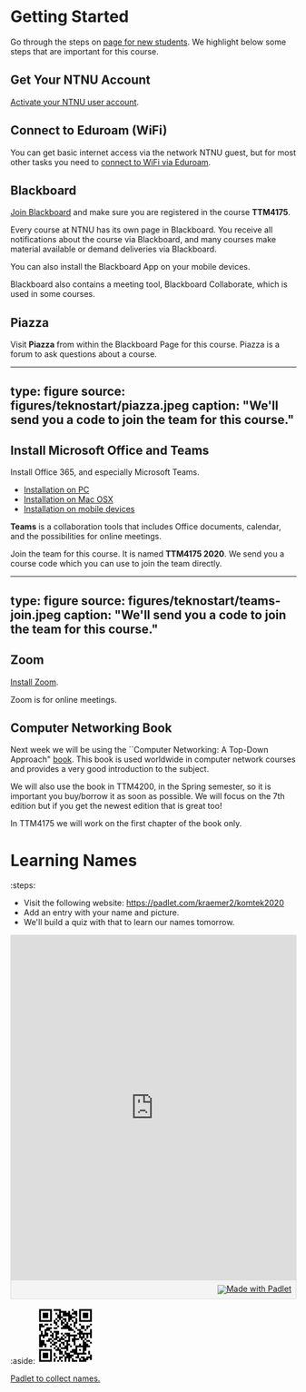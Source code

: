 # Getting Started

Go through the steps on [page for new students](https://innsida.ntnu.no/ny-student). We highlight below some steps that are important for this course.


## Get Your NTNU Account

[Activate your NTNU user account](https://innsida.ntnu.no/wiki/-/wiki/Norsk/Aktiver+brukerkonto).


## Connect to Eduroam (WiFi)

You can get basic internet access via the network NTNU guest, but for most other tasks you need to [connect to WiFi via Eduroam](https://innsida.ntnu.no/wiki/-/wiki/Norsk/Trådløst+nett). 



## Blackboard

[Join Blackboard](http://innsida.ntnu.no/bb-student) and make sure you are registered in the course **TTM4175**.

Every course at NTNU has its own page in Blackboard. You receive all notifications about the course via Blackboard, and many courses make material available or demand deliveries via Blackboard.

You can also install the Blackboard App on your mobile devices.

Blackboard also contains a meeting tool, Blackboard Collaborate, which is used in some courses.



## Piazza

Visit **Piazza** from within the Blackboard Page for this course. Piazza is a forum to ask questions about a course. 

---
type: figure
source: figures/teknostart/piazza.jpeg
caption: "We'll send you a code to join the team for this course."
---

## Install Microsoft Office and Teams

Install Office 365, and especially Microsoft Teams.

* [Installation on PC](https://innsida.ntnu.no/wiki/-/wiki/Norsk/Office+365+–%20Installere+på%20PC)
* [Installation on Mac OSX](https://innsida.ntnu.no/wiki/-/wiki/Norsk/Office+365+–%20Installere+på%20OSX)
* [Installation on mobile devices](https://innsida.ntnu.no/wiki/-/wiki/Norsk/Office+365+-+Installere+på%20mobil+og+nettbrett)

**Teams** is a collaboration tools that includes Office documents, calendar, and the possibilities for online meetings.

Join the team for this course. It is named **TTM4175 2020**. We send you a course code which you can use to join the team directly.

---
type: figure
source: figures/teknostart/teams-join.jpeg
caption: "We'll send you a code to join the team for this course."
---


## Zoom

[Install Zoom](https://innsida.ntnu.no/wiki/-/wiki/Norsk/zoom+-+last+ned+og+installer).

Zoom is for online meetings.


## Computer Networking Book

Next week we will be using the ``Computer Networking: A Top-Down Approach" [book](https://www.pearson.com/us/higher-education/program/Kurose-Computer-Networking-RENTAL-EDITION-8th-Edition/PGM2877610.html).
This book is used worldwide in computer network courses and provides a very good introduction to the subject.

We will also use the book in TTM4200, in the Spring semester, so it is important you buy/borrow it as soon as possible.
We will focus on the 7th edition but if you get the newest edition that is great too!

In TTM4175 we will work on the first chapter of the book only.

# Learning Names

:steps:
* Visit the following website: [https://padlet.com/kraemer2/komtek2020
](https://padlet.com/kraemer2/komtek2020
)
* Add an entry with your name and picture.
* We'll build a quiz with that to learn our names tomorrow.


<div class="padlet-embed" style="border:1px solid rgba(0,0,0,0.1);border-radius:2px;box-sizing:border-box;overflow:hidden;position:relative;width:100%;background:#F4F4F4"><p style="padding:0;margin:0"><iframe src="https://padlet.com/embed/rn8dw8y2iy7jhum6" frameborder="0" allow="camera;microphone;geolocation" style="width:100%;height:608px;display:block;padding:0;margin:0"></iframe></p><div style="padding:8px;text-align:right;margin:0;"><a href="https://padlet.com?ref=embed" style="padding:0;margin:0;border:none;display:block;line-height:1;height:16px" target="_blank"><img src="https://padlet.net/embeds/made_with_padlet.png" width="86" height="16" style="padding:0;margin:0;background:none;border:none;display:inline;box-shadow:none" alt="Made with Padlet"></a></div></div>


:aside: <img src="figures/teknostart/padlet-names.png" width="100px"><p><a href="https://padlet.com/kraemer2/komtek2020">Padlet to collect names.</a></p>


 
